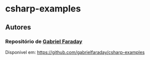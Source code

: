 # csharp-examples

## Autores

### Repositório de [Gabriel Faraday](https://about.me/gabrielfaraday)
Disponivel em: https://github.com/gabrielfaraday/csharp-examples


